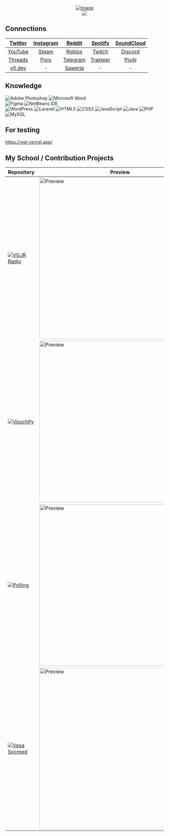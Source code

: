<div align="center">
  <a href="https://github.com/GreenVGJR">
    <img src="https://komarev.com/ghpvc/?username=GreenVGJR&color=green" alt="Image" loading="lazy"/><br>
  <img src="https://github-readme-stats.vercel.app/api/top-langs?username=greenvgjr&hide=css&layout=compact&theme=dark&hide_border=true&cache_seconds=1800"/>
  </a>
</div>

## Connections

|[Twitter](https://twitter.com/Green_VGJR)|[Instagram](https://instagram.com/green._vgjr)|[Reddit](https://www.reddit.com/u/GreenVGJR)|[Spotify](https://open.spotify.com/user/uz2gmmfdw7gxcofnb3843pju5)|[SoundCloud](https://soundcloud.com/greenvgjr)|
|:-:|:-:|:-:|:-:|:-:|
|[YouTube](https://www.youtube.com/@greenvgjr)|[Steam](https://steamcommunity.com/profiles/76561199079533730)|[Roblox](https://www.roblox.com/users/433337308/profile)|[Twitch](https://twitch.tv/greenvgjr)|[Discord](https://discord.com/users/681124961494237442)|
|[Threads](https://threads.net/green._vgjr)|[Pixiv](https://www.pixiv.net/en/users/73613724)|[Telegram](https://t.me/greenvgjr)|[Trakteer](https://trakteer.id/vgjr)|[PixAI](https://pixai.art/@greenvgjr)|
|[v0.dev](https://v0.dev/greenvgjr)|\-|[Saweria](https://saweria.co/vgjr)|\-|\-|

## Knowledge
![Adobe Photoshop](https://img.shields.io/badge/adobe%20photoshop-%2331A8FF.svg?style=for-the-badge&logo=adobe%20photoshop&logoColor=white) ![Microsoft Word](https://img.shields.io/badge/Microsoft_Word-2B579A?style=for-the-badge&logo=microsoft-word&logoColor=white)<br>
![Figma](https://img.shields.io/badge/figma-%23F24E1E.svg?style=for-the-badge&logo=figma&logoColor=white) ![NetBeans IDE](https://img.shields.io/badge/NetBeansIDE-1B6AC6.svg?style=for-the-badge&logo=apache-netbeans-ide&logoColor=white)<br>![WordPress](https://img.shields.io/badge/WordPress-%23117AC9.svg?style=for-the-badge&logo=WordPress&logoColor=white) ![Laravel](https://img.shields.io/badge/laravel-%23FF2D20.svg?style=for-the-badge&logo=laravel&logoColor=white) ![HTML5](https://img.shields.io/badge/html5-%23E34F26.svg?style=for-the-badge&logo=html5&logoColor=white) ![CSS3](https://img.shields.io/badge/css3-%231572B6.svg?style=for-the-badge&logo=css3&logoColor=white) ![JavaScript](https://img.shields.io/badge/javascript-%23323330.svg?style=for-the-badge&logo=javascript&logoColor=%23F7DF1E) ![Java](https://img.shields.io/badge/java-%23ED8B00.svg?style=for-the-badge&logo=openjdk&logoColor=white) ![PHP](https://img.shields.io/badge/php-%23777BB4.svg?style=for-the-badge&logo=php&logoColor=white) ![MySQL](https://img.shields.io/badge/mysql-4479A1.svg?style=for-the-badge&logo=mysql&logoColor=white)

## For testing
https://vgjr.vercel.app/

## My School / Contribution Projects
| Repository | Preview | Type |
|------------|-------------|-------------|
| [![VGJR Radio](https://github-readme-stats.vercel.app/api/pin/?username=greenvgjr&repo=vgjradio&theme=dark)](https://github.com/GreenVGJR/vgjradio) | <img src="https://github.com/user-attachments/assets/ec253979-b26a-4a8b-b83b-8615f1604908" alt="Preview" width="512"/> | School |
| [![Vouchify](https://github-readme-stats.vercel.app/api/pin/?username=greenvgjr&repo=vouchify&theme=dark)](https://github.com/GreenVGJR/vouchify) | <img src="https://github.com/user-attachments/assets/cc402d77-5ec0-4a87-a774-7ba0ed3429aa" alt="Preview" width="512"/> | School |
| [![Polling](https://github-readme-stats.vercel.app/api/pin/?username=DefinetlyNotRay&repo=Polling-Web-App&theme=dark)](https://github.com/DefinetlyNotRay/Polling-Web-App) | <img src="https://github.com/user-attachments/assets/51f5289f-25c1-45af-9c2d-2e3f942ed846" alt="Preview" width="512"/> | Contribution |
| [![Vesa Socmed](https://github-readme-stats.vercel.app/api/pin/?username=greenvgjr&repo=vesa-socmed&theme=dark)](https://github.com/GreenVGJR/vesa-socmed) | <img src="https://github.com/user-attachments/assets/65d11856-a739-44d7-b97f-c740624d448c" alt="Preview" width="512"/> | School |
